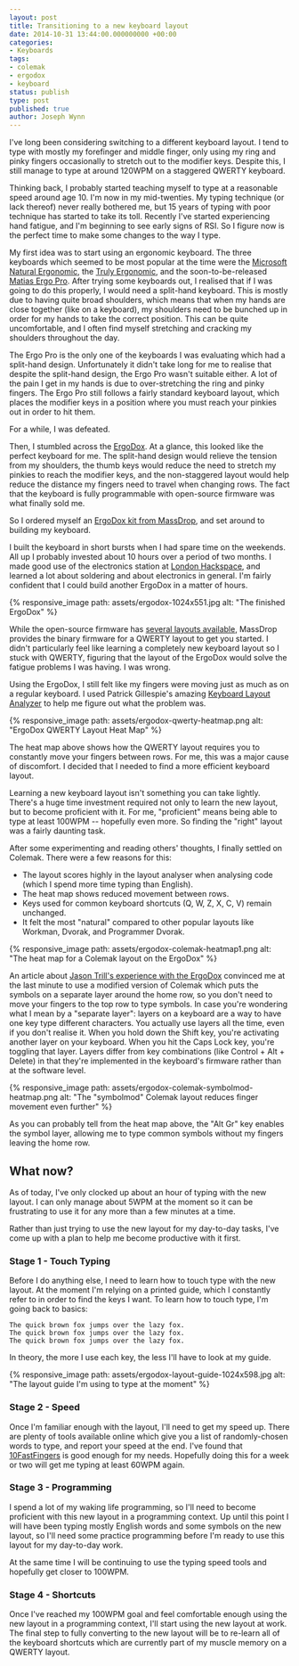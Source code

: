 ```yaml
---
layout: post
title: Transitioning to a new keyboard layout
date: 2014-10-31 13:44:00.000000000 +00:00
categories:
- Keyboards
tags:
- colemak
- ergodox
- keyboard
status: publish
type: post
published: true
author: Joseph Wynn
---
```


I've long been considering switching to a different keyboard layout. I tend to type with mostly my forefinger and middle finger, only using my ring and pinky fingers occasionally to stretch out to the modifier keys. Despite this, I still manage to type at around 120WPM on a staggered QWERTY keyboard.

Thinking back, I probably started teaching myself to type at a reasonable speed around age 10. I'm now in my mid-twenties. My typing technique (or lack thereof) never really bothered me, but 15 years of typing with poor technique has started to take its toll. Recently I've started experiencing hand fatigue, and I'm beginning to see early signs of RSI. So I figure now is the perfect time to make some changes to the way I type.<!--more-->

My first idea was to start using an ergonomic keyboard. The three keyboards which seemed to be most popular at the time were the [Microsoft Natural Ergonomic](http://www.microsoft.com/hardware/en-gb/p/natural-ergonomic-keyboard-4000), the [Truly Ergonomic](https://www.trulyergonomic.com/store/index.php), and the soon-to-be-released [Matias Ergo Pro](http://matias.ca/ergopro/pc/). After trying some keyboards out, I realised that if I was going to do this properly, I would need a split-hand keyboard. This is mostly due to having quite broad shoulders, which means that when my hands are close together (like on a keyboard), my shoulders need to be bunched up in order for my hands to take the correct position. This can be quite uncomfortable, and I often find myself stretching and cracking my shoulders throughout the day.

The Ergo Pro is the only one of the keyboards I was evaluating which had a split-hand design. Unfortunately it didn't take long for me to realise that despite the split-hand design, the Ergo Pro wasn't suitable either. A lot of the pain I get in my hands is due to over-stretching the ring and pinky fingers. The Ergo Pro still follows a fairly standard keyboard layout, which places the modifier keys in a position where you must reach your pinkies out in order to hit them.

For a while, I was defeated.

Then, I stumbled across the [ErgoDox](http://ergodox.org/). At a glance, this looked like the perfect keyboard for me. The split-hand design would relieve the tension from my shoulders, the thumb keys would reduce the need to stretch my pinkies to reach the modifier keys, and the non-staggered layout would help reduce the distance my fingers need to travel when changing rows. The fact that the keyboard is fully programmable with open-source firmware was what finally sold me.

So I ordered myself an [ErgoDox kit from MassDrop](https://www.massdrop.com/buy/ergodox), and set around to building my keyboard.

I built the keyboard in short bursts when I had spare time on the weekends. All up I probably invested about 10 hours over a period of two months. I made good use of the electronics station at [London Hackspace](https://london.hackspace.org.uk/), and learned a lot about soldering and about electronics in general. I'm fairly confident that I could build another ErgoDox in a matter of hours.

{% responsive_image path: assets/ergodox-1024x551.jpg alt: "The finished ErgoDox" %}

While the open-source firmware has [several layouts available](https://github.com/wildlyinaccurate/ergodox-firmware/tree/master/src/keyboard/ergodox/layout), MassDrop provides the binary firmware for a QWERTY layout to get you started. I didn't particularly feel like learning a completely new keyboard layout so I stuck with QWERTY, figuring that the layout of the ErgoDox would solve the fatigue problems I was having. I was wrong.

Using the ErgoDox, I still felt like my fingers were moving just as much as on a regular keyboard. I used Patrick Gillespie's amazing [Keyboard Layout Analyzer](http://patorjk.com/keyboard-layout-analyzer) to help me figure out what the problem was.

{% responsive_image path: assets/ergodox-qwerty-heatmap.png alt: "ErgoDox QWERTY Layout Heat Map" %}

The heat map above shows how the QWERTY layout requires you to constantly move your fingers between rows. For me, this was a major cause of discomfort. I decided that I needed to find a more efficient keyboard layout.

Learning a new keyboard layout isn't something you can take lightly. There's a huge time investment required not only to learn the new layout, but to become proficient with it. For me, "proficient" means being able to type at least 100WPM -- hopefully even more. So finding the "right" layout was a fairly daunting task.

After some experimenting and reading others' thoughts, I finally settled on Colemak. There were a few reasons for this:

*   The layout scores highly in the layout analyser when analysing code (which I spend more time typing than English).
*   The heat map shows reduced movement between rows.
*   Keys used for common keyboard shortcuts (Q, W, Z, X, C, V) remain unchanged.
*   It felt the most "natural" compared to other popular layouts like Workman, Dvorak, and Programmer Dvorak.

{% responsive_image path: assets/ergodox-colemak-heatmap1.png alt: "The heat map for a Colemak layout on the ErgoDox" %}

An article about [Jason Trill's experience with the ErgoDox](http://jjt.io/2013/11/25/why-any-developer-should-check-out-the-ergodox-keyboard/) convinced me at the last minute to use a modified version of Colemak which puts the symbols on a separate layer around the home row, so you don't need to move your fingers to the top row to type symbols. In case you're wondering what I mean by a "separate layer": layers on a keyboard are a way to have one key type different characters. You actually use layers all the time, even if you don't realise it. When you hold down the Shift key, you're activating another layer on your keyboard. When you hit the Caps Lock key, you're toggling that layer. Layers differ from key combinations (like Control + Alt + Delete) in that they're implemented in the keyboard's firmware rather than at the software level.

{% responsive_image path: assets/ergodox-colemak-symbolmod-heatmap.png alt: "The &quot;symbolmod&quot; Colemak layout reduces finger movement even further" %}

As you can probably tell from the heat map above, the "Alt Gr" key enables the symbol layer, allowing me to type common symbols without my fingers leaving the home row.

## What now?

As of today, I've only clocked up about an hour of typing with the new layout. I can only manage about 5WPM at the moment so it can be frustrating to use it for any more than a few minutes at a time.

Rather than just trying to use the new layout for my day-to-day tasks, I've come up with a plan to help me become productive with it first.

### Stage 1 - Touch Typing

Before I do anything else, I need to learn how to touch type with the new layout. At the moment I'm relying on a printed guide, which I constantly refer to in order to find the keys I want. To learn how to touch type, I'm going back to basics:

```
The quick brown fox jumps over the lazy fox.
The quick brown fox jumps over the lazy fox.
The quick brown fox jumps over the lazy fox.
```

In theory, the more I use each key, the less I'll have to look at my guide.

{% responsive_image path: assets/ergodox-layout-guide-1024x598.jpg alt: "The layout guide I'm using to type at the moment" %}

### Stage 2 - Speed

Once I'm familiar enough with the layout, I'll need to get my speed up. There are plenty of tools available online which give you a list of randomly-chosen words to type, and report your speed at the end. I've found that [10FastFingers](http://10fastfingers.com/typing-test/english) is good enough for my needs. Hopefully doing this for a week or two will get me typing at least 60WPM again.

### Stage 3 - Programming

I spend a lot of my waking life programming, so I'll need to become proficient with this new layout in a programming context. Up until this point I will have been typing mostly English words and some symbols on the new layout, so I'll need some practice programming before I'm ready to use this layout for my day-to-day work.

At the same time I will be continuing to use the typing speed tools and hopefully get closer to 100WPM.

### Stage 4 - Shortcuts

Once I've reached my 100WPM goal and feel comfortable enough using the new layout in a programming context, I'll start using the new layout at work. The final step to fully converting to the new layout will be to re-learn all of the keyboard shortcuts which are currently part of my muscle memory on a QWERTY layout.
